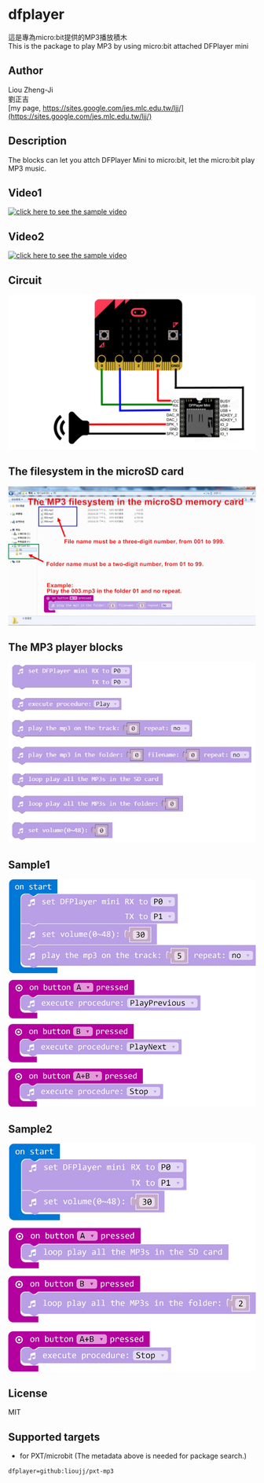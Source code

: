 # dfplayer
這是專為micro:bit提供的MP3播放積木\
This is the package to play MP3 by using micro:bit attached DFPlayer mini

## Author
Liou Zheng-Ji\
劉正吉\
[my page, https://sites.google.com/jes.mlc.edu.tw/ljj/](https://sites.google.com/jes.mlc.edu.tw/ljj/)

## Description
The blocks can let you attch DFPlayer Mini to micro:bit, let the micro:bit play MP3 music.

## Video1
[![click here to see the sample video](https://img.youtube.com/vi/ql-_ZhzFF68/0.jpg)](https://www.youtube.com/watch?v=ql-_ZhzFF68)

## Video2
[![click here to see the sample video](https://img.youtube.com/vi/ahkVE9Gdb_s/0.jpg)](https://www.youtube.com/watch?v=ahkVE9Gdb_s)

## Circuit
![image](images/schema.png)

## The filesystem in the microSD card
![image](images/filesystem.jpg)

## The MP3 player blocks
![image](images/blocks.jpg)

## Sample1
![image](images/sample1.jpg)

## Sample2
![image](images/sample2.jpg)

## License

MIT

## Supported targets

* for PXT/microbit
(The metadata above is needed for package search.)

```package
dfplayer=github:lioujj/pxt-mp3
```
